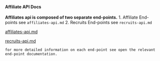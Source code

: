 #### Affiliate API Docs

 **Affiliates api is composed of two separate end-points.**
     1. Affiliate End-points see `affiliates-api.md` 
     2. Recruits End-points see `recruits-api.md`

[affiliates-api.md](https://github.com/freelancing-solutions/membership_and_affiliate_api/blob/master/_api/public_api/affiliates/affiliates-api.md)

[recruits-api.md](https://github.com/freelancing-solutions/membership_and_affiliate_api/blob/master/_api/public_api/affiliates/recruits-api.md)

    for more detailed information on each end-point see open the relevant 
    end-point documentation. 

